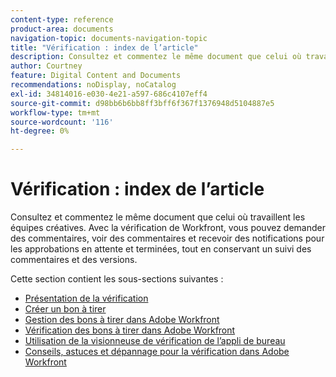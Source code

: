 ```yaml
---
content-type: reference
product-area: documents
navigation-topic: documents-navigation-topic
title: "Vérification : index de l’article"
description: Consultez et commentez le même document que celui où travaillent les équipes créatives. Avec la vérification de Workfront, vous pouvez demander des commentaires, voir des commentaires et recevoir des notifications pour les approbations en attente et terminées, tout en conservant un suivi des commentaires et des versions.
author: Courtney
feature: Digital Content and Documents
recommendations: noDisplay, noCatalog
exl-id: 34814016-e030-4e21-a597-686c4107eff4
source-git-commit: d98bb6b6bb8ff3bff6f367f1376948d5104887e5
workflow-type: tm+mt
source-wordcount: '116'
ht-degree: 0%

---
```


# Vérification : index de l’article

<!-- Audited: 12/2023 -->

Consultez et commentez le même document que celui où travaillent les équipes créatives. Avec la vérification de Workfront, vous pouvez demander des commentaires, voir des commentaires et recevoir des notifications pour les approbations en attente et terminées, tout en conservant un suivi des commentaires et des versions.

Cette section contient les sous-sections suivantes :

* [Présentation de la vérification](../../review-and-approve-work/proofing/proofing-overview/proofing-basics.md)
* [Créer un bon à tirer](../../review-and-approve-work/proofing/creating-proofs-within-workfront/create-proofs--in-wf.md)
* [Gestion des bons à tirer dans Adobe Workfront](../../review-and-approve-work/proofing/managing-proofs-within-workfront/manage-proofs-in-wf.md)
* [Vérification des bons à tirer dans Adobe Workfront](../../review-and-approve-work/proofing/reviewing-proofs-within-workfront/review-proofs-in-wf.md)
* [Utilisation de la visionneuse de vérification de l’appli de bureau](/help/quicksilver/review-and-approve-work/proofing/use-the-desktop-proofing-viewer/use-desktop-proofing-viewer.md)
* [Conseils, astuces et dépannage pour la vérification dans Adobe Workfront](../../review-and-approve-work/proofing/tips-tricks-and-troubleshooting/tips-tricks-troubleshooting-proofing.md)
